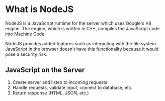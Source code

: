 # What is NodeJS
NodeJS is a JavaScript runtime for the server which uses Google's V8 engine. The engine, which is written in C++, compiles the JavaScript code into Machine Code.

NodeJS provides added features such as interacting with the file system. JavaScript in the browser doesn't have this functionality because it would pose a security risk.

## JavaScript on the Server
1. Create server and listen to incoming requests
2. Handle requests, validate input, connect to database, etc.
3. Return response (HTML, JSON, etc.)